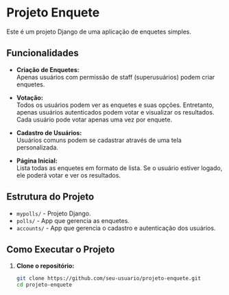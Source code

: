 # Projeto Enquete

Este é um projeto Django de uma aplicação de enquetes simples.

## Funcionalidades

- **Criação de Enquetes:**  
  Apenas usuários com permissão de staff (superusuários) podem criar enquetes.

- **Votação:**  
  Todos os usuários podem ver as enquetes e suas opções. Entretanto, apenas usuários autenticados podem votar e visualizar os resultados. Cada usuário pode votar apenas uma vez por enquete.

- **Cadastro de Usuários:**  
  Usuários comuns podem se cadastrar através de uma tela personalizada.

- **Página Inicial:**  
  Lista todas as enquetes em formato de lista. Se o usuário estiver logado, ele poderá votar e ver os resultados.

## Estrutura do Projeto

- `mypolls/` - Projeto Django.
- `polls/` - App que gerencia as enquetes.
- `accounts/` - App que gerencia o cadastro e autenticação dos usuários.

## Como Executar o Projeto

1. **Clone o repositório:**
   ```bash
   git clone https://github.com/seu-usuario/projeto-enquete.git
   cd projeto-enquete